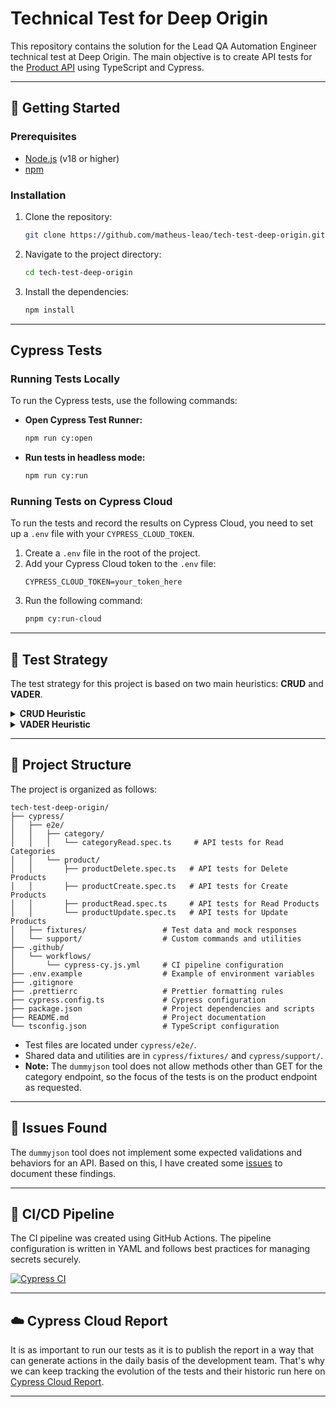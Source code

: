 # Technical Test for Deep Origin

This repository contains the solution for the Lead QA Automation Engineer technical test at Deep Origin. The main objective is to create API tests for the [Product API](https://dummyjson.com/docs/products) using TypeScript and Cypress.

---

## 🚀 Getting Started

### Prerequisites

- [Node.js](https://nodejs.org/en/) (v18 or higher)
- [npm](https://docs.npmjs.com/about-npm)

### Installation

1. Clone the repository:
   ```bash
   git clone https://github.com/matheus-leao/tech-test-deep-origin.git
   ```
2. Navigate to the project directory:
   ```bash
   cd tech-test-deep-origin
   ```
3. Install the dependencies:
   ```bash
   npm install
   ```

---

##  Cypress Tests

### Running Tests Locally

To run the Cypress tests, use the following commands:

- **Open Cypress Test Runner:**
  ```bash
  npm run cy:open
  ```
- **Run tests in headless mode:**
  ```bash
  npm run cy:run
  ```

### Running Tests on Cypress Cloud

To run the tests and record the results on Cypress Cloud, you need to set up a `.env` file with your `CYPRESS_CLOUD_TOKEN`.

1. Create a `.env` file in the root of the project.
2. Add your Cypress Cloud token to the `.env` file:
   ```
   CYPRESS_CLOUD_TOKEN=your_token_here
   ```
3. Run the following command:
   ```bash
   pnpm cy:run-cloud
   ```

---

## 🧪 Test Strategy

The test strategy for this project is based on two main heuristics: **CRUD** and **VADER**.

<details>
<summary><strong>CRUD Heuristic</strong></summary>

- **Create (POST):** Tests focused on creating new data.
- **Read (GET):** Tests focused on retrieving data.
- **Update (PUT/PATCH):** Tests focused on updating existing data.
- **Delete (DELETE):** Tests focused on deleting existing data.

</details>

<details>
<summary><strong>VADER Heuristic</strong></summary>

- **Verbs:** Verify all HTTP verbs (GET, POST, PUT, PATCH, DELETE).
- **Authorization:** Verify token creation, expiration, and access control.
- **Data:** Verify that the API returns the correct data in the expected format.
- **Errors:** Verify the API's behavior in unexpected scenarios (e.g., 301, 400, 401, 404 errors).
- **Responsiveness:** Verify that the API meets non-functional requirements for response time.

</details>

---

## 📁 Project Structure

The project is organized as follows:

```
tech-test-deep-origin/
├── cypress/
│   ├── e2e/
│   │   ├── category/
│   │   │   └── categoryRead.spec.ts     # API tests for Read Categories
│   │   └── product/
│   │       ├── productDelete.spec.ts   # API tests for Delete Products
│   │       ├── productCreate.spec.ts   # API tests for Create Products
│   │       ├── productRead.spec.ts     # API tests for Read Products
│   │       └── productUpdate.spec.ts   # API tests for Update Products
│   ├── fixtures/                 # Test data and mock responses
│   └── support/                  # Custom commands and utilities
├── .github/
│   └── workflows/
│       └── cypress-cy.js.yml     # CI pipeline configuration
├── .env.example                  # Example of environment variables
├── .gitignore
├── .prettierrc                   # Prettier formatting rules
├── cypress.config.ts             # Cypress configuration
├── package.json                  # Project dependencies and scripts
├── README.md                     # Project documentation
└── tsconfig.json                 # TypeScript configuration
```

- Test files are located under `cypress/e2e/`.
- Shared data and utilities are in `cypress/fixtures/` and `cypress/support/`.
- **Note:** The `dummyjson` tool does not allow methods other than GET for the category endpoint, so the focus of the tests is on the product endpoint as requested.

---

## 🐞 Issues Found

The `dummyjson` tool does not implement some expected validations and behaviors for an API. Based on this, I have created some [issues](https://github.com/matheus-leao/tech-test-deep-origin/issues) to document these findings.

---

## 🚀 CI/CD Pipeline

The CI pipeline was created using GitHub Actions. The pipeline configuration is written in YAML and follows best practices for managing secrets securely.

[![Cypress CI](https://github.com/matheus-leao/tech-test-deep-origin/actions/workflows/cypress-cy.js.yml/badge.svg)](https://github.com/matheus-leao/tech-test-deep-origin/actions/workflows/cypress-cy.js.yml)

---

## ☁️ Cypress Cloud Report

It is as important to run our tests as it is to publish the report in a way that can generate actions in the daily basis of the development team. That's why we can keep tracking the evolution of the tests and their historic run here on [Cypress Cloud Report](https://cloud.cypress.io/projects/2hfua5/runs?branches=%5B%5D&committers=%5B%5D&flaky=%5B%5D&page=1&status=%5B%5D&tags=%5B%5D&tagsMatch=ANY).

---
